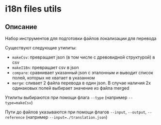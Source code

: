# i18n files utils
## Описание

Набор инструментов для подготовки файлов локализации для перевода

Существуют следующие утилиты:
- `makeCsv`: превращает json (в том числе с древовидной структурой) в csv 
- `makeI18n`: превращает csv в json
- `compare`: сравнивает указанный json с эталонным и выводит список полей, которых не хватает в указанном
- `merge`: сливает 2 файла перевода в один json. В случае наличия 2х одинаковых полей выбирает значение из файла merged

Утилиты выбираются при помощи флага `--type` (например `--type=makeCsv`)

Пути до файлов указываются при помощи флагов `--input`, `--output`, `--reference` (например `--input=./translation.json`)
